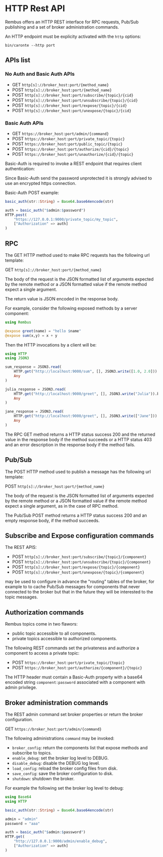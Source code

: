 # HTTP Rest API

Rembus offers an HTTP REST interface for RPC requests, Pub/Sub publishing and a set of
broker administration commands.

An HTTP endpoint must be explicity activated with the `http` options:

```shell
bin/caronte --http port
```

## APIs list

### No Auth and Basic Auth APIs

- GET   `http[s]://broker_host:port/{method_name}`
- POST  `http[s]://broker_host:port/{method_name}`
- POST  `http[s]://broker_host:port/subscribe/{topic}/{cid}`
- POST  `http[s]://broker_host:port/unsubscribe/{topic}/{cid}`
- POST  `http[s]://broker_host:port/expose/{topic}/{cid}`
- POST  `http[s]://broker_host:port/unexpose/{topic}/{cid}`

### Basic Auth APIs

- GET   `https://broker_host:port/admin/{command}`
- POST  `https://broker_host:port/private_topic/{topic}`
- POST  `https://broker_host:port/public_topic/{topic}`
- POST  `https://broker_host:port/authorize/{cid}/{topic}`
- POST  `https://broker_host:port/unauthorize/{cid}/{topic}`

Basic-Auth is required to invoke a REST endpoint that requires client authentication:

Since Basic-Auth send the password unprotected it is strongly advised to use an encrypted https
connection.

Basic-Auth POST example:

```julia
basic_auth(str::String) = Base64.base64encode(str)

auth = basic_auth("$admin:$password")
HTTP.post(
    "https://127.0.0.1:9000/private_topic/my_topic",
    ["Authorization" => auth]
)
```

## RPC

The GET HTTP method used to make RPC requests has the following url template:

GET `http[s]://broker_host:port/{method_name}`

The body of the request is the JSON formatted list of arguments expected by the remote method or a JSON formatted value if the remote method expect a single argument.

The return value is JSON encoded in the response body.

For example, consider the following exposed methods by a server component:

```julia
using Rembus

@expose greet(name) = "hello $name"
@expose sum(x,y) = x + y
```

Then the HTTP invocations by a client will be:

```julia
using HTTP
using JSON3

sum_response = JSON3.read(
    HTTP.get("http://localhost:9000/sum", [], JSON3.write([1.0, 2.0])).body,
    Any
)

julia_response = JSON3.read(
    HTTP.get("http://localhost:9000/greet", [], JSON3.write("Julia")).body,
    Any
)

jane_response = JSON3.read(
    HTTP.get("http://localhost:9000/greet", [], JSON3.write(["Jane"])).body,
    Any
)
```

The RPC GET method returns a HTTP status success 200 and the returned value in the response body if the method succeeds or a HTTP status 403 and an error description in the response body if the method fails.

## Pub/Sub

The POST HTTP method used to publish a message has the following url template:

POST `http[s]://broker_host:port/{method_name}`

The body of the request is the JSON formatted list of arguments expected by the remote method or a JSON formatted value if the remote method expect a single argument, as in the case of RPC
method.

The Pub/Sub POST method returns a HTTP status success 200 and an empty response body, if the method succeeds.

## Subscribe and Expose configuration commands

The REST APIS:

- POST  `http[s]://broker_host:port/subscribe/{topic}/{component}`
- POST  `http[s]://broker_host:port/unsubscribe/{topic}/{component}`
- POST  `http[s]://broker_host:port/expose/{topic}/{component}`
- POST  `http[s]://broker_host:port/unexpose/{topic}/{component}`

may be used to configure in advance the "routing" tables of the broker, for example to
to cache Pub/Sub messages for components that never connected to the broker but that in
the future they will be interested to the topic messages.

## Authorization commands

Rembus topics come in two flawors:

- public topic accessible to all components.
- private topics accessible to authorized components.

The following REST commands set the privateness and authorize a component to access a private topic:

- POST `https://broker_host:port/private_topic/{topic}`
- POST `https://broker_host:port/authorize/{component}/{topic}`

The HTTP header must contain a Basic-Auth property with a base64 encoded string `component:password` associated with a component with admin privilege.

## Broker administration commands

The REST admin command set broker properties or return the broker configuration.

GET `https://broker_host:port/admin/{command}`

The following administrations `command` may be invoked:

- `broker_config`: return the components list that expose methods and subscribe to topics.
- `enable_debug`: set the broker log level to DEBUG.
- `disable_debug`: disable the DEBUG log level.
- `load_config`: reload the broker config files from disk.
- `save_config`: save the broker configuration to disk.
- `shutdown`: shutdown the broker.

For example the following set the broker log level to debug:

```julia
using Base64
using HTTP

basic_auth(str::String) = Base64.base64encode(str)

admin = "admin"
password = "aaa"

auth = basic_auth("$admin:$password")
HTTP.get(
    "http://127.0.0.1:9000/admin/enable_debug",
    ["Authorization" => auth]
)
```
